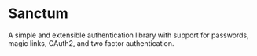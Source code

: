 # Sanctum

A simple and extensible authentication library with support for passwords, magic links, OAuth2, and two factor authentication.
